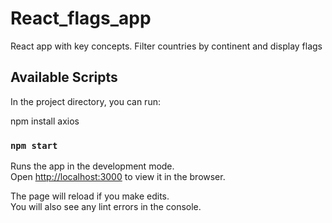 # React_flags_app
React app with key concepts. Filter countries by continent and display flags
## Available Scripts

In the project directory, you can run:

npm install axios

### `npm start`

Runs the app in the development mode.<br>
Open [http://localhost:3000](http://localhost:3000) to view it in the browser.

The page will reload if you make edits.<br>
You will also see any lint errors in the console.
